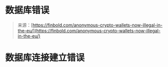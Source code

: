 <!--yml

category: 未分类

date: 2024-05-29 12:36:49

-->

# 数据库错误

> 来源：[https://finbold.com/anonymous-crypto-wallets-now-illegal-in-the-eu/](https://finbold.com/anonymous-crypto-wallets-now-illegal-in-the-eu/)

# 数据库连接建立错误
